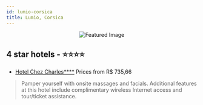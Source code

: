 ```yaml
---
id: lumio-corsica
title: Lumio, Corsica
---
```


<center><img src="https://i.travelapi.com/hotels/3000000/2540000/2535700/2535684/9ca76895_z.jpg" alt="Featured Image" /></center>


##  4 star hotels - ⭐️⭐️⭐️⭐️

-    [Hotel Chez Charles****](https://us.hurb.com/hotels/lumio/hotel-chez-charles-JNP-JP998713?cmp=18055) Prices from R$ 735,66
   > Pamper yourself with onsite massages and facials. Additional features at this hotel include complimentary wireless Internet access and tour/ticket assistance.
